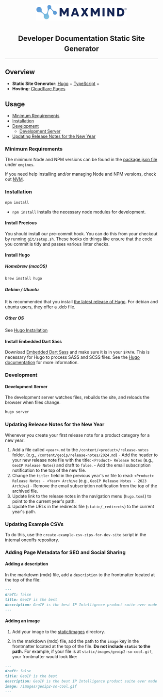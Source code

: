 <h1 align="center">
  <img
    alt="MaxMind"
    src="assets/maxmind-logo.svg"
    width="300"
  >
  <br>
  <br>
  <small>Developer Documentation Static Site Generator</small>
</h1>

---

## Overview

- **Static Site Generator**: [Hugo](https://gohugo.io/) +
  [TypeScript](https://www.typescriptlang.org/) +
- **Hosting**: [Cloudflare Pages](https://pages.cloudflare.com/)

## Usage

- [Minimum Requirements](#minimum-requirements)
- [Installation](#installation)
- [Development](#development)
  - [Development Server](#development-server)
- [Updating Release Notes for the New Year](#updating-release-notes-for-the-new-year)

### Minimum Requirements

The minimum Node and NPM versions can be found in the
[package.json file](package.json) under `engines`.

If you need help installing and/or managing Node and NPM versions, check out
[NVM](https://github.com/nvm-sh/nvm).

### Installation

```sh
npm install
```

- `npm install` installs the necessary node modules for development.

#### Install Precious

You should install our pre-commit hook. You can do this from your checkout
by running `git/setup.sh`. These hooks do things like ensure that the code you
commit is tidy and passes various linter checks.

#### Install Hugo

##### Homebrew (macOS)

```sh
brew install hugo
```

##### Debian / Ubuntu

It is recommended that you install
[the latest release of Hugo](https://github.com/gohugoio/hugo/releases/latest).
For debian and ubuntu users, they offer a .deb file.

##### Other OS

See [Hugo Installation](https://gohugo.io/getting-started/installing/)

#### Install Embedded Dart Sass

Download
[Embedded Dart Sass](https://github.com/sass/dart-sass-embedded/releases) and
make sure it is in your `$PATH`. This is necessary for Hugo to process SASS and
SCSS files. See the
[Hugo documentation](https://gohugo.io/hugo-pipes/scss-sass/) for more
information.

### Development

#### Development Server

The development server watches files, rebuilds the site, and reloads the browser
when files change.

```sh
hugo server
```

### Updating Release Notes for the New Year

Whenever you create your first release note for a product category for a new
year:

1. Add a file called `<year>.md` to the `/content/<product>/release-notes`
   folder. (e.g., `/content/geoip/release-notes/2024.md`) - Add the header to
   your new release note file with the title: `<Product> Release Notes` (e.g.,
   `GeoIP Release Notes`) and draft to `false`. - Add the email subscription notification to
   the top of the new file.
2. Change the `title:` field in the previous year's `md` file to read:
   `<Product> Release Notes - <Year> Archive` (e.g.,
   `GeoIP Release Notes - 2023 Archive`) - Remove the email subscription notification from the
   top of the archived file.
3. Update link to the release notes in the navigation menu (`hugo.toml`) to
   point to the current year's path.
4. Update the URLs in the redirects file (`static/_redirects`) to the current
   year's path.

### Updating Example CSVs

To do this, use the `create-example-csv-zips-for-dev-site` script in the
internal oneoffs repository.

### Adding Page Metadata for SEO and Social Sharing

#### Adding a description

In the markdown (mdx) file, add a `description` to the frontmatter located at
the top of the file:

```md
---
draft: false
title: GeoIP is the best
description: GeoIP is the best IP Intelligence product suite ever made
---
```

#### Adding an image

1. Add your image to the [static/images](static/images) directory.

2. In the markdown (mdx) file, add the path to the `image` key in the
   frontmatter located at the top of the file. **Do not include `static` to the
   path.** For example, if your file is at `static/images/geoip2-so-cool.gif`,
   your frontmatter would look like:

```md
---
draft: false
title: GeoIP is the best
description: GeoIP is the best IP Intelligence product suite ever made
image: /images/geoip2-so-cool.gif
---
```
